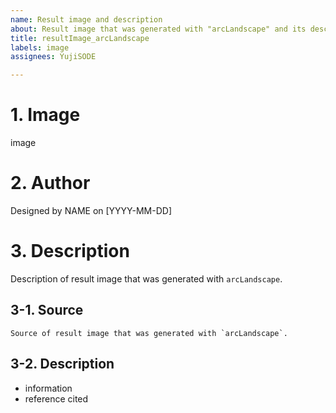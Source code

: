 ```yaml
---
name: Result image and description
about: Result image that was generated with "arcLandscape" and its description
title: resultImage_arcLandscape
labels: image
assignees: YujiSODE

---
```


# 1. Image
image

# 2. Author
Designed by NAME on [YYYY-MM-DD]

# 3. Description
Description of result image that was generated with `arcLandscape`.
## 3-1. Source
```
Source of result image that was generated with `arcLandscape`.
```
## 3-2. Description
- information
- reference cited

